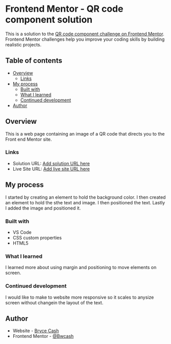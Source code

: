 # Frontend Mentor - QR code component solution

This is a solution to the [QR code component challenge on Frontend Mentor](https://www.frontendmentor.io/challenges/qr-code-component-iux_sIO_H). Frontend Mentor challenges help you improve your coding skills by building realistic projects. 

## Table of contents

- [Overview](#overview)
  - [Links](#links)
- [My process](#my-process)
  - [Built with](#built-with)
  - [What I learned](#what-i-learned)
  - [Continued development](#continued-development)
- [Author](#author)


## Overview

This is a web page containing an image of a QR code that directs you to the Front end Mentor site.

### Links

- Solution URL: [Add solution URL here](https://your-solution-url.com)
- Live Site URL: [Add live site URL here](https://your-live-site-url.com)

## My process
I started by creating an element to hold the background color. I then created an element to hold the sthe text and image. I then positioned the text. Lastly I added the image and positioned it.

### Built with

- VS Code
- CSS custom properties
- HTML5


### What I learned
I learned more about using margin and positioning to move elements on screen. 

### Continued development

I would like to make to website more responsive so it scales to anysize screen without changein the layout of the text.


## Author

- Website - [Bryce Cash](https://bwcash.github.io/Improved-Personal-site-with-CSS/)
- Frontend Mentor - [@Bwcash](https://www.frontendmentor.io/profile/Bwcash)




